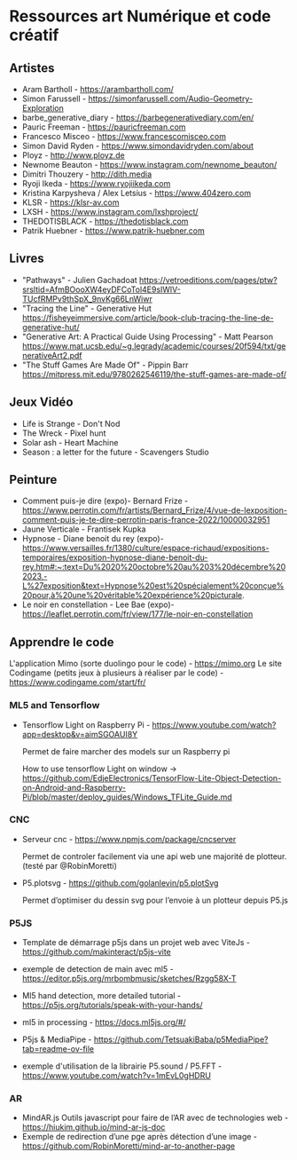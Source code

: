 # Ressources art Numérique et code créatif
## Artistes
- Aram Bartholl - https://arambartholl.com/
- Simon Farussell - https://simonfarussell.com/Audio-Geometry-Exploration
- barbe_generative_diary - https://barbegenerativediary.com/en/
- Pauric Freeman - https://pauricfreeman.com
- Francesco Misceo - https://www.francescomisceo.com
- Simon David Ryden - https://www.simondavidryden.com/about
- Ployz - http://www.ployz.de
- Newnome Beauton - https://www.instagram.com/newnome_beauton/
- Dimitri Thouzery - http://dith.media
- Ryoji Ikeda - https://www.ryojiikeda.com
- Kristina Karpysheva / Alex Letsius - https://www.404zero.com
- KLSR - https://klsr-av.com
- LXSH - https://www.instagram.com/lxshproject/
- THEDOTISBLACK - https://thedotisblack.com
- Patrik Huebner - https://www.patrik-huebner.com

## Livres
- "Pathways" - Julien Gachadoat https://vetroeditions.com/pages/ptw?srsltid=AfmBOooXW4eyDFCoTol4E9sIWlV-TUcfRMPv9thSpX_9nvKg66LnWiwr
- "Tracing the Line" - Generative Hut https://fisheyeimmersive.com/article/book-club-tracing-the-line-de-generative-hut/
- "Generative Art: A Practical Guide Using Processing" - Matt Pearson https://www.mat.ucsb.edu/~g.legrady/academic/courses/20f594/txt/generativeArt2.pdf
- "The Stuff Games Are Made Of" - Pippin Barr https://mitpress.mit.edu/9780262546119/the-stuff-games-are-made-of/

## Jeux Vidéo

- Life is Strange - Don't Nod
- The Wreck - Pixel hunt
- Solar ash - Heart Machine
- Season : a letter for the future - Scavengers Studio


## Peinture

- Comment puis-je dire (expo)- Bernard Frize - https://www.perrotin.com/fr/artists/Bernard_Frize/4/vue-de-lexposition-comment-puis-je-te-dire-perrotin-paris-france-2022/10000032951
- Jaune Verticale - Frantisek Kupka
- Hypnose - Diane benoit du rey (expo)- https://www.versailles.fr/1380/culture/espace-richaud/expositions-temporaires/exposition-hypnose-diane-benoit-du-rey.htm#:~:text=Du%2020%20octobre%20au%203%20décembre%202023,-L%27exposition&text=Hypnose%20est%20spécialement%20conçue%20pour,à%20une%20véritable%20expérience%20picturale.
- Le noir en constellation - Lee Bae (expo)- https://leaflet.perrotin.com/fr/view/177/le-noir-en-constellation


## Apprendre le code

L'application Mimo (sorte duolingo pour le code) - https://mimo.org
Le site Codingame (petits jeux à plusieurs à réaliser par le code) - https://www.codingame.com/start/fr/

### **ML5 and Tensorflow**

- Tensorflow Light on Raspberry Pi - https://www.youtube.com/watch?app=desktop&v=aimSGOAUI8Y

  Permet de faire marcher des models sur un Raspberry pi

  How to use tensorflow Light on window -> https://github.com/EdjeElectronics/TensorFlow-Lite-Object-Detection-on-Android-and-Raspberry-Pi/blob/master/deploy_guides/Windows_TFLite_Guide.md



### CNC

- Serveur cnc - https://www.npmjs.com/package/cncserver 

  Permet de controler facilement via une api web une majorité de plotteur. (testé par @RobinMoretti)

- P5.plotsvg - https://github.com/golanlevin/p5.plotSvg

  Permet d’optimiser du dessin svg pour l’envoie à un plotteur depuis P5.js



### P5JS

- Template de démarrage p5js dans un projet web avec ViteJs - https://github.com/makinteract/p5js-vite

- exemple de detection de main avec ml5 - https://editor.p5js.org/mrbombmusic/sketches/Rzgg58X-T
- Ml5 hand detection, more detailed tutorial - https://p5js.org/tutorials/speak-with-your-hands/
- ml5 in processing - https://docs.ml5js.org/#/
- P5js & MediaPipe - https://github.com/TetsuakiBaba/p5MediaPipe?tab=readme-ov-file
- exemple d'utilisation de la librairie P5.sound / P5.FFT - https://www.youtube.com/watch?v=1mEvL0gHDRU 



### AR

- MindAR.js Outils javascript pour faire de l’AR avec de technologies web - https://hiukim.github.io/mind-ar-js-doc
- Exemple de redirection d’une pge après détection d’une image - https://github.com/RobinMoretti/mind-ar-to-another-page
